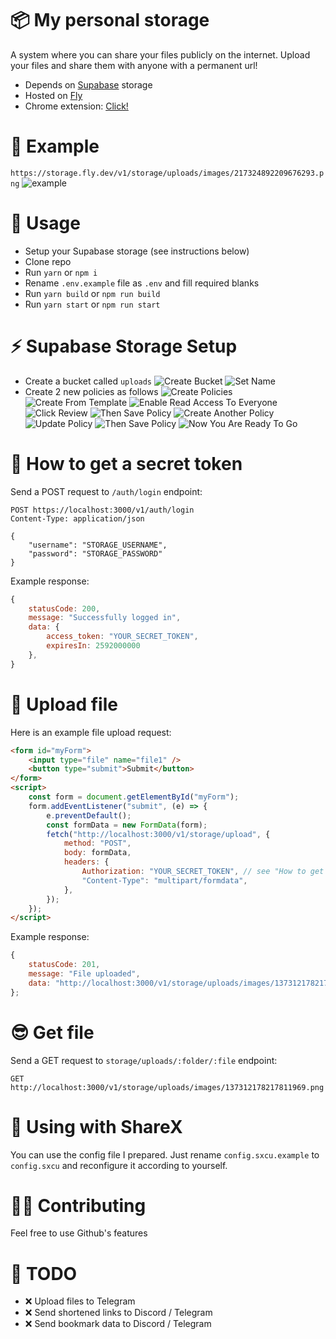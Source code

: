 # 📦 My personal storage

A system where you can share your files publicly on the internet. Upload your files and share them with anyone with a permanent url!

-   Depends on [Supabase](https://supabase.io/) storage
-   Hosted on [Fly](https://fly.io/)
-   Chrome extension: [Click!](https://github.com/barbarbar338/storage-chrome-extension)

# 🎁 Example

`https://storage.fly.dev/v1/storage/uploads/images/217324892209676293.png`
![example](https://storage.fly.dev/v1/storage/uploads/images/217324892209676293.png)

# 🎈 Usage

-   Setup your Supabase storage (see instructions below)
-   Clone repo
-   Run `yarn` or `npm i`
-   Rename `.env.example` file as `.env` and fill required blanks
-   Run `yarn build` or `npm run build`
-   Run `yarn start` or `npm run start`

# ⚡️ Supabase Storage Setup

-   Create a bucket called `uploads`
    ![Create Bucket](https://storage.fly.dev/v1/storage/uploads/images/214474010631733253.png)
    ![Set Name](https://storage.fly.dev/v1/storage/uploads/images/214476763441528847.png)
-   Create 2 new policies as follows
    ![Create Policies](https://storage.fly.dev/v1/storage/uploads/images/214474469236932614.png)
    ![Create From Template](https://storage.fly.dev/v1/storage/uploads/images/214474618927448071.png)
    ![Enable Read Access To Everyone](https://storage.fly.dev/v1/storage/uploads/images/214474787119038472.png)
    ![Click Review](https://storage.fly.dev/v1/storage/uploads/images/214474952768880649.png)
    ![Then Save Policy](https://storage.fly.dev/v1/storage/uploads/images/214475066094780426.png)
    ![Create Another Policy](https://storage.fly.dev/v1/storage/uploads/images/214475499529961483.png)
    ![Update Policy](https://storage.fly.dev/v1/storage/uploads/images/214476197688639500.png)
    ![Then Save Policy](https://storage.fly.dev/v1/storage/uploads/images/214476313275269133.png)
    ![Now You Are Ready To Go](https://storage.fly.dev/v1/storage/uploads/images/214476505919651854.png)

# 🔑 How to get a secret token

Send a POST request to `/auth/login` endpoint:

```
POST https://localhost:3000/v1/auth/login
Content-Type: application/json

{
    "username": "STORAGE_USERNAME",
    "password": "STORAGE_PASSWORD"
}
```

Example response:

```js
{
    statusCode: 200,
    message: "Successfully logged in",
    data: {
        access_token: "YOUR_SECRET_TOKEN",
        expiresIn: 2592000000
    },
}
```

# 🧶 Upload file

Here is an example file upload request:

```html
<form id="myForm">
	<input type="file" name="file1" />
	<button type="submit">Submit</button>
</form>
<script>
	const form = document.getElementById("myForm");
	form.addEventListener("submit", (e) => {
		e.preventDefault();
		const formData = new FormData(form);
		fetch("http://localhost:3000/v1/storage/upload", {
			method: "POST",
			body: formData,
			headers: {
				Authorization: "YOUR_SECRET_TOKEN", // see "How to get secret token"
				"Content-Type": "multipart/formdata",
			},
		});
	});
</script>
```

Example response:

```js
{
    statusCode: 201,
    message: "File uploaded",
    data: "http://localhost:3000/v1/storage/uploads/images/137312178217811969.png",
};
```

# 😎 Get file

Send a GET request to `storage/uploads/:folder/:file` endpoint:

```
GET http://localhost:3000/v1/storage/uploads/images/137312178217811969.png
```

# 🚀 Using with ShareX

You can use the config file I prepared. Just rename `config.sxcu.example` to `config.sxcu` and reconfigure it according to yourself.

# 🤼‍♂️ Contributing

Feel free to use Github's features

# 📄 TODO

-   ❌ Upload files to Telegram
-   ❌ Send shortened links to Discord / Telegram
-   ❌ Send bookmark data to Discord / Telegram
